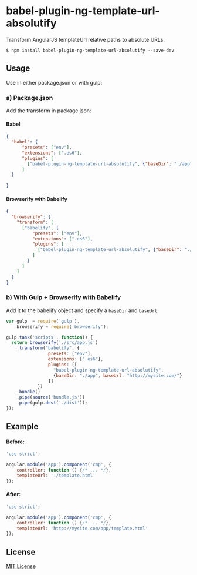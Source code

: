# babel-plugin-ng-template-url-absolutify

Transform AngularJS templateUrl relative paths to absolute URLs.

```
$ npm install babel-plugin-ng-template-url-absolutify --save-dev
```

## Usage

Use in either package.json or with gulp:

### a) Package.json

Add the transform in package.json:

#### Babel
```json
{
  "babel": {
      "presets": ["env"],
      "extensions": [".es6"],
      "plugins": [
        ["babel-plugin-ng-template-url-absolutify", {"baseDir": "./app", "baseUrl": "http://mysite.com/"}]
      ]
  }
  
}
```

#### Browserify with Babelify
```json
{
  "browserify": {
    "transform": [
      ["babelify", {
          "presets": ["env"],
          "extensions": [".es6"],
          "plugins": [
            ["babel-plugin-ng-template-url-absolutify", {"baseDir": "./app", "baseUrl": "http://mysite.com/"}]
          ]
        }
      ]
    ]
  }
}
```

### b) With Gulp + Browserify with Babelify

Add it to the babelify object and specify a `baseDir` and `baseUrl`.

```js
var gulp  = require('gulp'),
    browserify = require('browserify');

gulp.task('scripts', function() {
  return browserify('./src/app.js')
    .transform("babelify", {
                presets: ["env"],
                extensions: [".es6"],
                plugins: [[
                  "babel-plugin-ng-template-url-absolutify",
                  {baseDir: "./app", baseUrl: "http://mysite.com/"}
                ]]
            })
    .bundle()
    .pipe(source('bundle.js'))
    .pipe(gulp.dest('./dist'));
});
```

## Example

#### Before:
```js
'use strict';

angular.module('app').component('cmp', {
    controller: function () {/* ... */},
    templateUrl: './template.html'
});
```

#### After:
```js
'use strict';

angular.module('app').component('cmp', {
    controller: function () {/* ... */},
    templateUrl: 'http://mysite.com/app/template.html'
});
```

## License

[MIT License](http://en.wikipedia.org/wiki/MIT_License)
